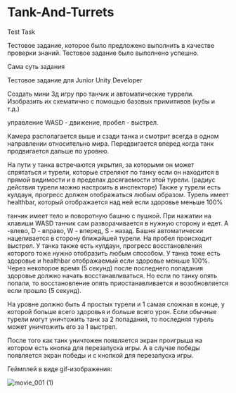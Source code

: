 # Tank-And-Turrets
Test Task

Тестовое задание, которое было предложено выполнить в качестве проверки знаний. Тестовое задание было выполнено успешно.

Сама суть задания

Тестовое задание для Junior Unity Developer

Создать мини 3д игру про танчик и автоматические туррели.
Изобразить их схематично с помощью базовых примитивов (кубы и т.д.)

управление WASD - движение, пробел - выстрел.

Камера располагается выше и сзади танка и смотрит всегда в одном направлении относительно мира. Передвигается вперед когда танк продвигается дальше по уровню.

На пути у танка встречаются укрытия, за которыми он может спрятаться и турели, которые стреляют по танку если он находится в прямой видимости и в пределах досягаемости этой турели. (радиус действия турели можно настроить в инспекторе)
Также у турели есть кулдаун, прогресс должен отображаться любым образом.
Турель имеет healthbar, который отображается над ней если здоровье меньше 100%

танчик имеет тело и поворотную башню с пушкой. При нажатии на клавиши WASD танчик сам разворачивается в нужную сторону и едет. A -влево, D - вправо, W - вперед, S - назад. Башня автоматически нацеливается в сторону ближайшей турели.
На пробел происходит выстрел. У танка также есть кулдаун, прогресс восстановления которого тоже нужно отобразить любым способом. У танка тоже есть здоровье и healthbar отображаемый если здоровье меньше 100%. Через некоторое время (5 секунд) после последнего попадания здоровье должно начать восстанавливаться. Но если по танку опять попали, то восстановление опять приостанавливается и возобновляется если прошло (5 секунд).

На уровне должно быть 4 простых турели и 1 самая сложная в конце, у которой больше всего здоровья и больше всего урон. Если обычные турели могут уничтожить танк за 2 попадания, то последняя турель может уничтожить его за 1 выстрел.

После того как танк уничтожен появляется экран проигрыша на котором есть кнопка для перезапуска игры. А в случае победы появляется экран победы и с кнопкой для перезапуска игры.

Геймплей в виде gif-изображения:

![movie_001 (1)](https://user-images.githubusercontent.com/101981875/162945486-77c14342-12f7-41be-8083-9d841a30a4f3.gif)
